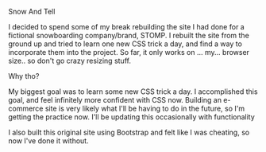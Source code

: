 Snow And Tell

I decided to spend some of my break rebuilding the site I had done for a fictional snowboarding company/brand, STOMP. I rebuilt the site from the ground up and tried to learn one new CSS trick a day, and find a way to incorporate them into the project. So far, it only works on ... my... browser size.. so don't go crazy resizing stuff.


Why tho?


My biggest goal was to learn some new CSS trick a day. I accomplished this goal, and feel infinitely more confident with CSS now. 
Building an e-commerce site is very likely what I'll be having to do in the future, so I'm getting the practice now. I'll be updating this occasionally with functionality

I also built this original site using Bootstrap and felt like I was cheating, so now I've done it without.
